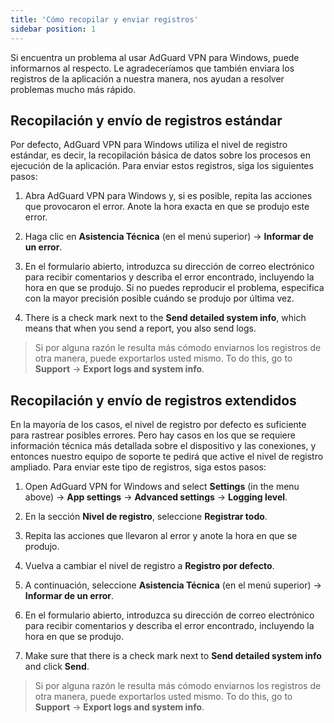 ```yaml
---
title: 'Cómo recopilar y enviar registros'
sidebar position: 1
---
```




Si encuentra un problema al usar AdGuard VPN para Windows, puede informarnos al respecto. Le agradeceríamos que también enviara los registros de la aplicación a nuestra manera, nos ayudan a resolver problemas mucho más rápido.


## Recopilación y envío de registros estándar

Por defecto, AdGuard VPN para Windows utiliza el nivel de registro estándar, es decir, la recopilación básica de datos sobre los procesos en ejecución de la aplicación. Para enviar estos registros, siga los siguientes pasos:

1. Abra AdGuard VPN para Windows y, si es posible, repita las acciones que provocaron el error. Anote la hora exacta en que se produjo este error.

2. Haga clic en **Asistencia Técnica** (en el menú superior) → **Informar de un error**.

3. En el formulario abierto, introduzca su dirección de correo electrónico para recibir comentarios y describa el error encontrado, incluyendo la hora en que se produjo. Si no puedes reproducir el problema, especifica con la mayor precisión posible cuándo se produjo por última vez.

4. There is a check mark next to the **Send detailed system info**, which means that when you send a report, you also send logs.
> Si por alguna razón le resulta más cómodo enviarnos los registros de otra manera, puede exportarlos usted mismo. To do this, go to **Support** → **Export logs and system info**.


## Recopilación y envío de registros extendidos

En la mayoría de los casos, el nivel de registro por defecto es suficiente para rastrear posibles errores. Pero hay casos en los que se requiere información técnica más detallada sobre el dispositivo y las conexiones, y entonces nuestro equipo de soporte te pedirá que active el nivel de registro ampliado. Para enviar este tipo de registros, siga estos pasos:

1. Open AdGuard VPN for Windows and select **Settings** (in the menu above) → **App settings** → **Advanced settings** → **Logging level**.

2. En la sección **Nivel de registro**, seleccione **Registrar todo**.

3. Repita las acciones que llevaron al error y anote la hora en que se produjo.

4. Vuelva a cambiar el nivel de registro a **Registro por defecto**.

5. A continuación, seleccione **Asistencia Técnica** (en el menú superior) → **Informar de un error**.

6. En el formulario abierto, introduzca su dirección de correo electrónico para recibir comentarios y describa el error encontrado, incluyendo la hora en que se produjo.

7. Make sure that there is a check mark next to **Send detailed system info** and click **Send**.
> Si por alguna razón le resulta más cómodo enviarnos los registros de otra manera, puede exportarlos usted mismo. To do this, go to **Support** → **Export logs and system info**.
